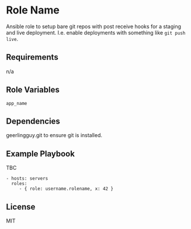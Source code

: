 Role Name
=========

Ansible role to setup bare git repos with post receive hooks for a staging and live deployment. I.e. enable deployments with something like `git push live`.

Requirements
------------

n/a

Role Variables
--------------

`app_name`

Dependencies
------------

geerlingguy.git to ensure git is installed.

Example Playbook
----------------

TBC

    - hosts: servers
      roles:
         - { role: username.rolename, x: 42 }

License
-------

MIT
